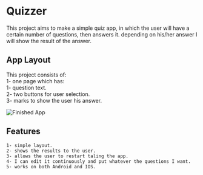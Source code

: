 # Quizzer 
This project aims to make a simple quiz app, in which the user will have a certain number of questions, then answers it.
depending on his/her answer I will show the result of the answer.

## App Layout
This project consists of:  
1- one page which has:  
  1- question text.  
  2- two buttons for user selection.  
  3- marks to show the user his answer.  

![Finished App](https://github.com/londonappbrewery/Images/blob/master/quizzler-demo.gif)

## Features
    1- simple layout. 
    2- shows the results to the user.
    3- allows the user to restart taling the app.
    4- I can edit it continuously and put whatever the questions I want.
    5- works on both Android and IOS.
